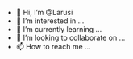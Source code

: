 - 👋 Hi, I’m @Larusi
- 👀 I’m interested in ...
- 🌱 I’m currently learning ...
- 💞️ I’m looking to collaborate on ...
- 📫 How to reach me ...

<!---
Larusi/Larusi is a ✨ special ✨ repository because its `README.md` (this file) appears on your GitHub profile.
You can click the Preview link to take a look at your changes.
--->
